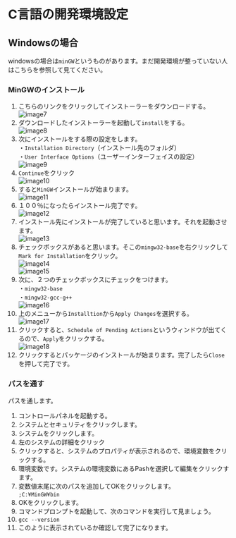 # C言語の開発環境設定  
## Windowsの場合  
windowsの場合は`minGW`というものがあります。まだ開発環境が整っていない人はこちらを参照して見てください。  
### MinGWのインストール  
1. こちらのリンクをクリックしてインストーラーをダウンロードする。
![image7](https://github.com/Yoshiki-Yamada/ProjectMember2019/blob/master/image07.png "image07")  
2. ダウンロードしたインストーラーを起動して`install`をする。  
![image8](https://github.com/Yoshiki-Yamada/ProjectMember2019/blob/master/image08.png "image08")  
3. 次にインストールをする際の設定をします。  
・`Installation Directory`（インストール先のフォルダ）  
・`User Interface Options`（ユーザーインターフェイスの設定）  
![image9](https://github.com/Yoshiki-Yamada/ProjectMember2019/blob/master/image09.png "image09")  
4. `Continue`をクリック  
![image10](https://github.com/Yoshiki-Yamada/ProjectMember2019/blob/master/image10.png "image10")  
5. すると`MinGW`インストールが始まります。  
![image11](https://github.com/Yoshiki-Yamada/ProjectMember2019/blob/master/image11.png "image11")  
6. １００％になったらインストール完了です。  
![image12](https://github.com/Yoshiki-Yamada/ProjectMember2019/blob/master/image12.png "image12")  
7. インストール先にインストールが完了していると思います。それを起動させます。  
![image13](https://github.com/Yoshiki-Yamada/ProjectMember2019/blob/master/image13.png "image13")  
8. チェックボックスがあると思います。そこの`mingw32-base`を右クリックして`Mark for Installation`をクリック。  
![image14](https://github.com/Yoshiki-Yamada/ProjectMember2019/blob/master/image14.png "image14")  
![image15](https://github.com/Yoshiki-Yamada/ProjectMember2019/blob/master/image15.png "image15")  
9. 次に、２つのチェックボックスにチェックをつけます。  
・`mingw32-base`  
・`mingw32-gcc-g++`  
![image16](https://github.com/Yoshiki-Yamada/ProjectMember2019/blob/master/image16.png "image16")  
10. 上のメニューから`Installtion`から`Apply Changes`を選択する。  
![image17](https://github.com/Yoshiki-Yamada/ProjectMember2019/blob/master/image17.png "image17")  
11. クリックすると、`Schedule of Pending Actions`というウィンドウが出てくるので、`Apply`をクリックする。  
![image18](https://github.com/Yoshiki-Yamada/ProjectMember2019/blob/master/image18.png "image18")  
12. クリックするとパッケージのインストールが始まります。完了したら`Close`を押して完了です。  
### パスを通す  
パスを通します。  
1. コントロールパネルを起動する。  
2. システムとセキュリティをクリックします。  
3. システムをクリックします。  
4. 左のシステムの詳細をクリック  
5. クリックすると、システムのプロパティが表示されるので、環境変数をクリックする。  
6. 環境変数です。システムの環境変数にあるPashを選択して編集をクリックすます。  
7. 変数値末尾に次のパスを追加してOKをクリックします。  
`;C:¥MinGW¥bin`  
8. OKをクリックします。  
9. コマンドプロンプトを起動して、次のコマンドを実行して見ましょう。  
10. `gcc --version`   
11. このように表示されているか確認して完了になります。  

